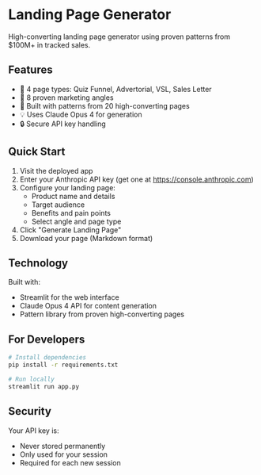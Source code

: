 # Landing Page Generator

High-converting landing page generator using proven patterns from $100M+ in tracked sales.

## Features

- 🚀 4 page types: Quiz Funnel, Advertorial, VSL, Sales Letter
- 🎯 8 proven marketing angles
- 🧠 Built with patterns from 20 high-converting pages
- 💡 Uses Claude Opus 4 for generation
- 🔒 Secure API key handling

## Quick Start

1. Visit the deployed app
2. Enter your Anthropic API key (get one at https://console.anthropic.com)
3. Configure your landing page:
   - Product name and details
   - Target audience
   - Benefits and pain points
   - Select angle and page type
4. Click "Generate Landing Page"
5. Download your page (Markdown format)

## Technology

Built with:
- Streamlit for the web interface
- Claude Opus 4 API for content generation
- Pattern library from proven high-converting pages

## For Developers

```bash
# Install dependencies
pip install -r requirements.txt

# Run locally
streamlit run app.py
```

## Security

Your API key is:
- Never stored permanently
- Only used for your session
- Required for each new session
